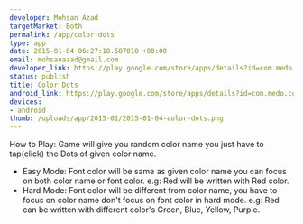 ```yaml
--- 
developer: Mohsan Azad
targetMarket: Both
permalink: /app/color-dots
type: app
date: 2015-01-04 06:27:18.587010 +00:00
email: mohsanazad@gmail.com
developer_link: https://play.google.com/store/apps/details?id=com.medo.colordots
status: publish
title: Color Dots
android_link: https://play.google.com/store/apps/details?id=com.medo.colordots
devices: 
- android
thumb: /uploads/app/2015-01/2015-01-04-color-dots.png
---
```


How to Play:
Game will give you random color name you just have to tap(click) the Dots of given color name.
- Easy Mode: Font color will be same as given color name you can focus on both color name or font color.
e.g: Red will be written with Red color.
- Hard Mode: Font color will be different from color name, you have to focus on color name don't focus on font color in
hard mode.
e.g: Red can be written with different color's Green, Blue, Yellow, Purple.
